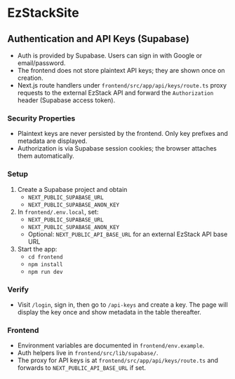 # EzStackSite

## Authentication and API Keys (Supabase)

- Auth is provided by Supabase. Users can sign in with Google or email/password.
- The frontend does not store plaintext API keys; they are shown once on creation.
- Next.js route handlers under `frontend/src/app/api/keys/route.ts` proxy requests to the external EzStack API and forward the `Authorization` header (Supabase access token).

### Security Properties
- Plaintext keys are never persisted by the frontend. Only key prefixes and metadata are displayed.
- Authorization is via Supabase session cookies; the browser attaches them automatically.

### Setup
1. Create a Supabase project and obtain
   - `NEXT_PUBLIC_SUPABASE_URL`
   - `NEXT_PUBLIC_SUPABASE_ANON_KEY`
2. In `frontend/.env.local`, set:
   - `NEXT_PUBLIC_SUPABASE_URL`
   - `NEXT_PUBLIC_SUPABASE_ANON_KEY`
   - Optional: `NEXT_PUBLIC_API_BASE_URL` for an external EzStack API base URL
3. Start the app:
   - `cd frontend`
   - `npm install`
   - `npm run dev`

### Verify
- Visit `/login`, sign in, then go to `/api-keys` and create a key. The page will display the key once and show metadata in the table thereafter.

### Frontend
- Environment variables are documented in `frontend/env.example`.
- Auth helpers live in `frontend/src/lib/supabase/`.
- The proxy for API keys is at `frontend/src/app/api/keys/route.ts` and forwards to `NEXT_PUBLIC_API_BASE_URL` if set.